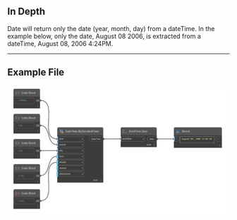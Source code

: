 ## In Depth
Date will return only the date (year, month, day) from a dateTime. In the example below, only the date, August 08 2006, is extracted from a dateTime, August 08, 2006 4:24PM.
___
## Example File

![Date](./DSCore.DateTime.Date_img.jpg)

